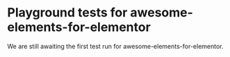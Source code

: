 # Playground tests for awesome-elements-for-elementor
We are still awaiting the first test run for awesome-elements-for-elementor.
